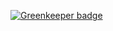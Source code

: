 

[![Greenkeeper badge](https://badges.greenkeeper.io/FullScreenShenanigans/AreaSpawnr.svg)](https://greenkeeper.io/)
